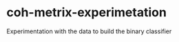 coh-metrix-experimetation
=========================

Experimentation with the data to build the binary classifier
